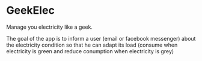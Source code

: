# GeekElec
Manage you electricity like a geek.

The goal of the app is to inform a user (email or facebook messenger) about the electricity condition so that he can adapt its load (consume when electricity is green and reduce conumption when electricity is grey)
